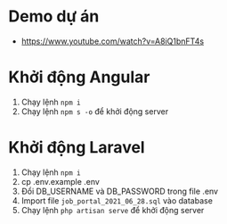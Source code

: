 # Demo dự án
+ https://www.youtube.com/watch?v=A8iQ1bnFT4s

# Khởi động Angular
1. Chạy lệnh ```npm i```
2. Chạy lệnh ```npm s -o``` để khởi động server

# Khởi động Laravel
1. Chạy lệnh ```npm i```
2. cp .env.example .env
3. Đổi DB_USERNAME và DB_PASSWORD trong file .env
4. Import file ```job_portal_2021_06_28.sql``` vào database
5. Chạy lệnh ``php artisan serve`` để khởi động server
